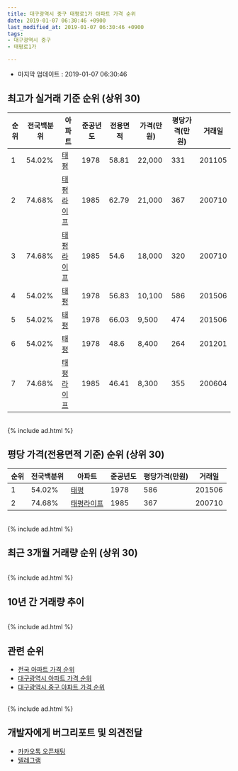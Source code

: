 ```yaml
---
title: 대구광역시 중구 태평로1가 아파트 가격 순위
date: 2019-01-07 06:30:46 +0900
last_modified_at: 2019-01-07 06:30:46 +0900
tags:
- 대구광역시 중구
- 태평로1가

---
```


* 마지막 업데이트 : 2019-01-07 06:30:46

## 최고가 실거래 기준 순위 (상위 30)


|순위|전국백분위|아파트|준공년도|전용면적|가격(만원)|평당가격(만원)|거래일|
|---|---|---|---|---|---|---|---|
|1|54.02%|[태평](https://search.naver.com/search.naver?query=%EB%8C%80%EA%B5%AC%EA%B4%91%EC%97%AD%EC%8B%9C+%EC%A4%91%EA%B5%AC+%ED%83%9C%ED%8F%89%EB%A1%9C1%EA%B0%80+%ED%83%9C%ED%8F%89)|1978|58.81|22,000|331|201105|
|2|74.68%|[태평라이프](https://search.naver.com/search.naver?query=%EB%8C%80%EA%B5%AC%EA%B4%91%EC%97%AD%EC%8B%9C+%EC%A4%91%EA%B5%AC+%ED%83%9C%ED%8F%89%EB%A1%9C1%EA%B0%80+%ED%83%9C%ED%8F%89%EB%9D%BC%EC%9D%B4%ED%94%84)|1985|62.79|21,000|367|200710|
|3|74.68%|[태평라이프](https://search.naver.com/search.naver?query=%EB%8C%80%EA%B5%AC%EA%B4%91%EC%97%AD%EC%8B%9C+%EC%A4%91%EA%B5%AC+%ED%83%9C%ED%8F%89%EB%A1%9C1%EA%B0%80+%ED%83%9C%ED%8F%89%EB%9D%BC%EC%9D%B4%ED%94%84)|1985|54.6|18,000|320|200710|
|4|54.02%|[태평](https://search.naver.com/search.naver?query=%EB%8C%80%EA%B5%AC%EA%B4%91%EC%97%AD%EC%8B%9C+%EC%A4%91%EA%B5%AC+%ED%83%9C%ED%8F%89%EB%A1%9C1%EA%B0%80+%ED%83%9C%ED%8F%89)|1978|56.83|10,100|586|201506|
|5|54.02%|[태평](https://search.naver.com/search.naver?query=%EB%8C%80%EA%B5%AC%EA%B4%91%EC%97%AD%EC%8B%9C+%EC%A4%91%EA%B5%AC+%ED%83%9C%ED%8F%89%EB%A1%9C1%EA%B0%80+%ED%83%9C%ED%8F%89)|1978|66.03|9,500|474|201506|
|6|54.02%|[태평](https://search.naver.com/search.naver?query=%EB%8C%80%EA%B5%AC%EA%B4%91%EC%97%AD%EC%8B%9C+%EC%A4%91%EA%B5%AC+%ED%83%9C%ED%8F%89%EB%A1%9C1%EA%B0%80+%ED%83%9C%ED%8F%89)|1978|48.6|8,400|264|201201|
|7|74.68%|[태평라이프](https://search.naver.com/search.naver?query=%EB%8C%80%EA%B5%AC%EA%B4%91%EC%97%AD%EC%8B%9C+%EC%A4%91%EA%B5%AC+%ED%83%9C%ED%8F%89%EB%A1%9C1%EA%B0%80+%ED%83%9C%ED%8F%89%EB%9D%BC%EC%9D%B4%ED%94%84)|1985|46.41|8,300|355|200604|


<br>
{% include ad.html %}
<br>

## 평당 가격(전용면적 기준) 순위 (상위 30)


|순위|전국백분위|아파트|준공년도|평당가격(만원)|거래일|
|---|---|---|---|---|---|
|1|54.02%|[태평](https://search.naver.com/search.naver?query=%EB%8C%80%EA%B5%AC%EA%B4%91%EC%97%AD%EC%8B%9C+%EC%A4%91%EA%B5%AC+%ED%83%9C%ED%8F%89%EB%A1%9C1%EA%B0%80+%ED%83%9C%ED%8F%89)|1978|586|201506|
|2|74.68%|[태평라이프](https://search.naver.com/search.naver?query=%EB%8C%80%EA%B5%AC%EA%B4%91%EC%97%AD%EC%8B%9C+%EC%A4%91%EA%B5%AC+%ED%83%9C%ED%8F%89%EB%A1%9C1%EA%B0%80+%ED%83%9C%ED%8F%89%EB%9D%BC%EC%9D%B4%ED%94%84)|1985|367|200710|


<br>
{% include ad.html %}
<br>

## 최근 3개월 거래량 순위 (상위 30)


<div style="width:100%;">
    <canvas id="deal_count_ranking" height="250"></canvas>
</div>


<script>
new Chart(document.getElementById("deal_count_ranking"), {
    type: 'horizontalBar',
    data: {
        labels: ['태평라이프'],
        datasets: [{
            label: '실거래 수',
            data: [3],
            borderColor: "rgba(255, 0, 128, 1)",
            backgroundColor: "rgba(255, 0, 128, 0.5)",
            fill: false,
        }]
    },
    options: {
        responsive: true,
        title: {
            display: true,
            text: '최근 3개월 거래량 순위'
        },
        tooltips: {
            mode: 'index',
            intersect: false,
            callbacks: {
                title: function(tooltipItems, data) {
                    return "실거래 수:";
                },
                label: function(tooltipItem, data) {
                    return data.labels[tooltipItem.index] + ": " + tooltipItem.xLabel;
                }
            }
        },
        hover: {
            mode: 'nearest',
            intersect: true
        },
        scales: {
            xAxes: [{
                display: true,
                scaleLabel: {
                    display: true,
                    labelString: '실거래 수'
                },
                ticks: {
                    suggestedMin: 0,
                }
            }],
            yAxes: [{
                display: true,
                ticks: {
                    autoSkip: false,
                    callback: function(value, index, values) {
                        if (value.length > 15)
                            return value.substr(0, 13) + "...";
                        else
                            return value;
                    }
                },
                scaleLabel: {
                    display: false,
                }
            }]
        }
    }
});

</script>


<br>
{% include ad.html %}
<br>

## 10년 간 거래량 추이


<div style="width:100%;">
    <canvas id="deal_progress" height="250"></canvas>
</div>

<script>
new Chart(document.getElementById("deal_progress"), {
    type: 'line',
    data: {
        labels: ['200901','200902','200903','200904','200905','200906','200907','200908','200909','200910','200911','200912','201001','201002','201003','201004','201005','201006','201007','201008','201009','201010','201011','201012','201101','201102','201103','201104','201105','201106','201107','201108','201109','201110','201111','201112','201201','201202','201203','201204','201205','201206','201207','201208','201209','201210','201211','201212','201301','201302','201303','201304','201305','201306','201307','201308','201309','201310','201311','201312','201401','201402','201403','201404','201405','201406','201407','201408','201409','201410','201411','201412','201501','201502','201503','201504','201505','201506','201507','201508','201509','201510','201511','201512','201601','201602','201603','201604','201605','201606','201607','201608','201609','201610','201611','201612','201701','201702','201703','201704','201705','201706','201707','201708','201709','201710','201711','201712','201801','201802','201803','201804','201805','201806','201807','201808','201809','201810','201811','201812','201901'],
        datasets: [{
            label: '실거래 수',
            pointRadius: 1,
            data: [0, 0, 1, 0, 1, 2, 1, 0, 3, 0, 0, 0, 1, 1, 0, 1, 1, 1, 0, 1, 0, 0, 1, 1, 0, 2, 1, 0, 1, 0, 0, 3, 0, 1, 1, 4, 1, 1, 2, 0, 1, 0, 0, 0, 4, 0, 1, 1, 0, 3, 0, 2, 0, 1, 1, 0, 2, 2, 0, 0, 0, 1, 0, 0, 1, 1, 2, 0, 2, 0, 0, 0, 1, 0, 2, 2, 3, 2, 3, 2, 0, 0, 0, 0, 0, 1, 1, 0, 0, 0, 0, 1, 1, 2, 2, 1, 0, 0, 1, 2, 0, 1, 1, 0, 0, 1, 1, 2, 2, 1, 1, 0, 1, 1, 3, 2, 1, 2, 2, 1, 0],
            borderColor: "rgba(255, 201, 14, 1)",
            backgroundColor: "rgba(255, 201, 14, 0.5)",
            fill: true,
        }]
    },
    options: {
        responsive: true,
        title: {
            display: true,
            text: '10년간 거래량 추이'
        },
        tooltips: {
            mode: 'index',
            intersect: false,
        },
        hover: {
            mode: 'nearest',
            intersect: true
        },
        scales: {
            xAxes: [{
                display: true,
                scaleLabel: {
                    display: true,
                    labelString: '년/월'
                }
            }],
            yAxes: [{
                display: true,
                ticks: {
                    suggestedMin: 0,
                },
                scaleLabel: {
                    display: true,
                    labelString: '실거래 수'
                }
            }]
        }
    }
});

</script>


<br>
{% include ad.html %}
<br>

## 관련 순위

- [전국 아파트 가격 순위](https://inasie.github.io/apt-ranking/전국)
- [대구광역시 아파트 가격 순위](https://inasie.github.io/apt-ranking/대구광역시)
- [대구광역시 중구 아파트 가격 순위](https://inasie.github.io/apt-ranking/대구광역시-중구)


<br>
{% include ad.html %}
<br>

## 개발자에게 버그리포트 및 의견전달

- [카카오톡 오픈채팅](https://open.kakao.com/o/gLJUAP4)
- [텔레그램](https://t.me/inasie)

